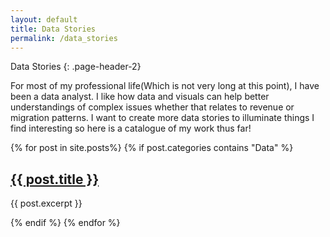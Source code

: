 ```yaml
---
layout: default
title: Data Stories
permalink: /data_stories
---
```

Data Stories
{: .page-header-2}

<p>For most of my professional life(Which is not very long at this point), I have been a data analyst. I like how data and visuals can help better understandings of complex issues whether that relates to revenue or migration patterns. I want to create more data stories to illuminate things I find interesting so here is a catalogue of my work thus far!</p>
{% for post in site.posts%}
{% if post.categories contains "Data" %}
<h2><a href="{{ post.url }}">{{ post.title }}</a></h2>
<p>{{ post.excerpt }}</p>
{% endif %}
{% endfor %}
